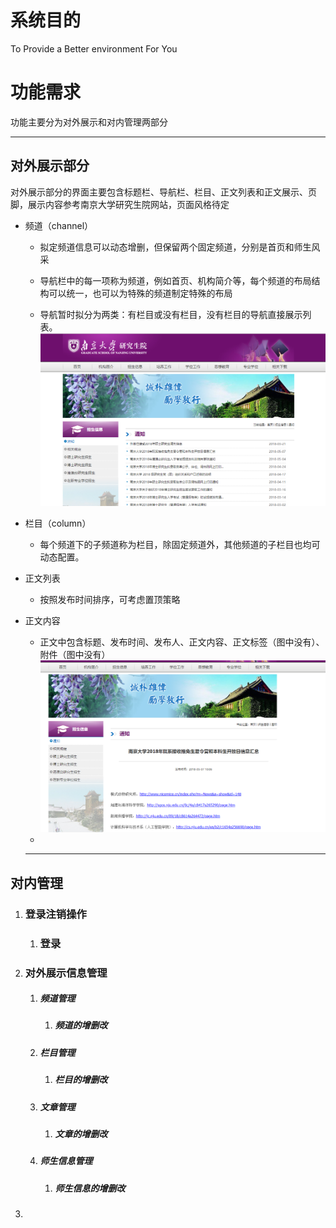 # 系统目的

To Provide a Better environment For You

# 功能需求

功能主要分为对外展示和对内管理两部分

---

## 对外展示部分

对外展示部分的界面主要包含标题栏、导航栏、栏目、正文列表和正文展示、页脚，展示内容参考南京大学研究生院网站，页面风格待定

* 频道（channel）

  * 拟定频道信息可以动态增删，但保留两个固定频道，分别是首页和师生风采

  * 导航栏中的每一项称为频道，例如首页、机构简介等，每个频道的布局结构可以统一，也可以为特殊的频道制定特殊的布局

  * 导航暂时拟分为两类：有栏目或没有栏目，没有栏目的导航直接展示列表。![](/assets/channel.png)

* 栏目（column）
  * 每个频道下的子频道称为栏目，除固定频道外，其他频道的子栏目也均可动态配置。
* 正文列表
  * 按照发布时间排序，可考虑置顶策略
* 正文内容
  * 正文中包含标题、发布时间、发布人、正文内容、正文标签（图中没有）、附件（图中没有）![](/assets/content.png)
  * 
  ---

## 对内管理

1. ### 登录注销操作

   1. ### 登录
2. ###  对外展示信息管理

   1. ##### 频道管理

      1. ##### 频道的增删改
   2. #####  栏目管理

      1. #####  栏目的增删改
   3. ##### 文章管理

      1. ##### 文章的增删改
   4. ##### 师生信息管理

      1. ##### 师生信息的增删改
3. 
##### 

## 



